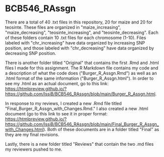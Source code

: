 # BCB546_RAssgn

There are a total of 40 .txt files in this repository, 20 for maize and 20 for teosinte. These files are organized in "maize_increasing", "maize_decreasing", "teosinte_increasing", and "teosinte_decreasing". Each of these folders contain 10 .txt files for each chromosome (1-10). Files labeled with "chr_increasing" have data organized by increasing SNP position, and those labeled with "chr_decreasing" have data organized by decreasing SNP position. 

There is another folder titled "Original" that contains the first .Rmd and .html files I made for this assignment. The R Markdown file contains my code and a description of what the code does ("Burger_R_Assgn.Rmd") as well as an .html format of the same information ("Burger_R_Assgn.html"). In order to see my .html as an actual document, go to this link: https://htmlpreview.github.io/?https://github.com/IssiB/BCB546_RAssgn/blob/main/Burger_R_Assgn.html.

In response to my reviews, I created a new .Rmd file titled "Final_Burger_R_Assgn_with_Changes.Rmd." I also created a new .html document (go to this link to see it in proper format: https://htmlpreview.github.io/?https://github.com/IssiB/BCB546_RAssgn/blob/main/Final_Burger_R_Assgn_with_Changes.html). Both of these documents are in a folder titled "Final" as they are my final revisions. 

Lastly, there is a new folder titled "Reviews" that contain the two .md files my reviewers pushed to me. 
